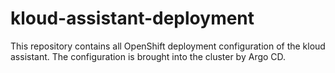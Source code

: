 # kloud-assistant-deployment

This repository contains all OpenShift deployment configuration of the kloud assistant. The configuration is brought into the cluster by Argo CD.

